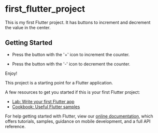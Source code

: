 # first_flutter_project

This is my first Flutter project. 
It has buttons to increment and decrement the value in the center.

## Getting Started

- Press the button with the '+' icon to increment the counter.

- Press the button with the '-' icon to decrement the counter.

Enjoy!



This project is a starting point for a Flutter application.

A few resources to get you started if this is your first Flutter project:

- [Lab: Write your first Flutter app](https://flutter.dev/docs/get-started/codelab)
- [Cookbook: Useful Flutter samples](https://flutter.dev/docs/cookbook)

For help getting started with Flutter, view our
[online documentation](https://flutter.dev/docs), which offers tutorials,
samples, guidance on mobile development, and a full API reference.
